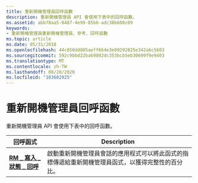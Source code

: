 ```yaml
---
title: 重新開機管理員回呼函數
description: 重新開機管理員 API 會使用下表中的回呼函數。
ms.assetid: abb78aa5-0487-4e99-85b6-adc38b600c09
keywords:
- 重新開機管理員重新開機管理員、參考、回呼函數
ms.topic: article
ms.date: 05/31/2018
ms.openlocfilehash: 44c850dd805aeff664e3e09292825e342a6c5603
ms.sourcegitcommit: 592c9bbd22ba69802dc353bcb5eb30699f9e9403
ms.translationtype: MT
ms.contentlocale: zh-TW
ms.lasthandoff: 08/20/2020
ms.locfileid: "103682925"
---
```

# <a name="restart-manager-callback-functions"></a>重新開機管理員回呼函數

重新開機管理員 API 會使用下表中的回呼函數。



| 回呼函式                                               | Description                                                                                                                                                            |
|-----------------------------------------------------------------|------------------------------------------------------------------------------------------------------------------------------------------------------------------------|
| [**RM \_ 寫入 \_ 狀態 \_ 回呼**](/windows/win32/api/restartmanager/nc-restartmanager-rm_write_status_callback) | 啟動重新開機管理員會話的應用程式可以將此函式的指標傳遞給重新開機管理員函式，以獲得完整性的百分比。 |



 

 

 